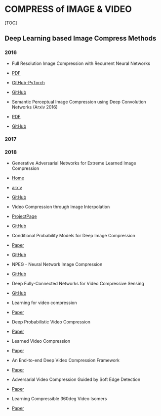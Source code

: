 # COMPRESS of IMAGE & VIDEO

[TOC]

## Deep Learning based Image Compress Methods


### 2016
- Full Resolution Image Compression with Recurrent Neural Networks
 - [PDF](https://arxiv.org/abs/1608.05148)
 - [GitHub-PyTorch](https://github.com/1zb/pytorch-image-comp-rnn "PyTorch implementation of Full Resolution Image Compression with Recurrent Neural Networks")
 - [GitHub](https://github.com/tensorflow/models/tree/f87a58cd96d45de73c9a8330a06b2ab56749a7fa/research/compression)

- Semantic Perceptual Image Compression using Deep Convolution Networks (Arxiv 2016)
 - [PDF](http://link.zhihu.com/?target=https%3A//arxiv.org/pdf/1806.01496.pdf)
 - [GitHub](https://github.com/iamaaditya/image-compression-cnn)


### 2017

### 2018
- Generative Adversarial Networks for Extreme Learned Image Compression
 - [Home](https://data.vision.ee.ethz.ch/aeirikur/extremecompression/#publication) 
 - [arxiv](https://arxiv.org/abs/1804.02958)
 - [GitHub](https://github.com/Justin-Tan/generative-compression)

- Video Compression through Image Interpolation
 - [ProjectPage](https://chaoyuaw.github.io/vcii/)
 - [GitHub](https://github.com/chaoyuaw/pytorch-vcii "Video Compression through Image Interpolation (ECCV'18) [PyTorch]")

- Conditional Probability Models for Deep Image Compression
 - [Paper](https://arxiv.org/pdf/1801.04260)
 - [GitHub](https://github.com/fab-jul/imgcomp-cvpr)

- NPEG - Neural Network Image Compression
 - [GitHub](https://github.com/ctmakro/npeg)

- Deep Fully-Connected Networks for Video Compressive Sensing
 - [GitHub](https://github.com/miliadis/DeepVideoCS)

- Learning for video compression
 - [Paper](http://arxiv.org/pdf/1804.09869)

- Deep Probabilistic Video Compression
 - [Paper](https://arxiv.org/abs/1810.02845)

- Learned Video Compression
 - [Paper](https://arxiv.org/abs/1811.06981)

- An End-to-end Deep Video Compression Framework
 - [Paper](https://arxiv.org/abs/1812.00101)

- Adversarial Video Compression Guided by Soft Edge Detection
 - [Paper](https://arxiv.org/abs/1811.10673)

- Learning Compressible 360deg Video Isomers
 - [Paper](http://openaccess.thecvf.com/content_cvpr_2018_workshops/papers/w50/Su_Learning_Compressible_360deg_CVPR_2018_paper.pdf)

